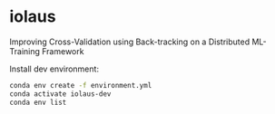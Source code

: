 # iolaus
Improving Cross-Validation using Back-tracking on a Distributed ML-Training Framework

Install dev environment:
```bash
conda env create -f environment.yml
conda activate iolaus-dev
conda env list
```
